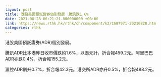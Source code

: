 ```yaml
---
layout: post
title: 港股美國預託證券個別發展　騰訊跌1.6%
date: 2021-08-28 06:21:21.000000000 +08:00
link: https://news.rthk.hk/rthk/ch/component/k2/1607971-20210828.htm
categories: rthk
---
```


港股美國預託證券(ADR)個別發展。

騰訊ADR比本港昨日收市價跌約1.6%，以港元計，折合報459.2元。阿里巴巴ADR亦跌0.4%，折合報155.2元。

滙控ADR則升0.7%，折合報42.3元。港交所ADR亦升0.5%，折合報488.2元。

